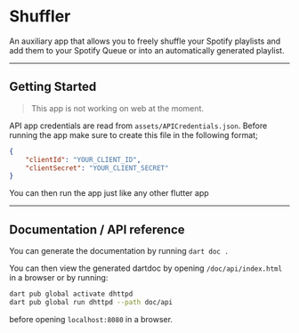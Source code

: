 # Shuffler

An auxiliary app that allows you to freely shuffle your Spotify playlists and add them to your Spotify Queue or into an automatically generated playlist.

---

## Getting Started

> This app is not working on web at the moment.

API app credentials are read from `assets/APICredentials.json`. Before running the app make sure to create this file in the following format;

```json
{
    "clientId": "YOUR_CLIENT_ID",
    "clientSecret": "YOUR_CLIENT_SECRET"
}
```

You can then run the app just like any other flutter app

---

## Documentation / API reference

You can generate the documentation by running `dart doc .`

You can then view the generated dartdoc by opening `/doc/api/index.html` in a browser or by running:

```bash
dart pub global activate dhttpd
dart pub global run dhttpd --path doc/api
```

before opening `localhost:8080` in a browser.
